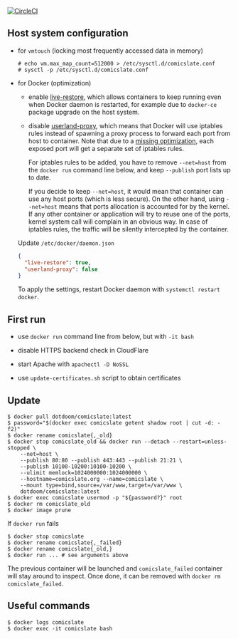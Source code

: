 [![CircleCI](https://circleci.com/gh/dotdoom/comicslate.svg?style=shield)](https://circleci.com/gh/dotdoom/comicslate)


## Host system configuration

* for `vmtouch` (locking most frequently accessed data in memory)

  ```
  # echo vm.max_map_count=512000 > /etc/sysctl.d/comicslate.conf
  # sysctl -p /etc/sysctl.d/comicslate.conf
  ```

* for Docker (optimization)

  * enable [live-restore](
    https://docs.docker.com/config/containers/live-restore/), which allows
    containers to keep running even when Docker daemon is restarted, for example
    due to `docker-ce` package upgrade on the host system.

  * disable [userland-proxy](https://docs.docker.com/v1.7/articles/networking/),
    which means that Docker will use iptables rules instead of spawning a
    proxy process to forward each port from host to container. Note that due to
    a [missing optimization](https://github.com/moby/moby/issues/11185), each
    exposed port will get a separate set of iptables rules.

    For iptables rules to be added, you have to remove `--net=host` from the
    `docker run` command line below, and keep `--publish` port lists up to date.

    If you decide to keep `--net=host`, it would mean that container can use any
    host ports (which is less secure). On the other hand, using `--net=host`
    means that ports allocation is accounted for by the kernel. If any other
    container or application will try to reuse one of the ports, kernel system
    call will complain in an obvious way. In case of iptables rules, the traffic
    will be silently intercepted by the container.

  Update `/etc/docker/daemon.json`

  ```json
  {
    "live-restore": true,
    "userland-proxy": false
  }
  ```

  To apply the settings, restart Docker daemon with `systemctl restart docker`.

## First run

* use `docker run` command line from below, but with `-it bash`

* disable HTTPS backend check in CloudFlare

* start Apache with `apachectl -D NoSSL`

* use `update-certificates.sh` script to obtain certificates

## Update

```shell
$ docker pull dotdoom/comicslate:latest
$ password="$(docker exec comicslate getent shadow root | cut -d: -f2)"
$ docker rename comicslate{,_old}
$ docker stop comicslate_old && docker run --detach --restart=unless-stopped \
	--net=host \
	--publish 80:80 --publish 443:443 --publish 21:21 \
	--publish 10100-10200:10100-10200 \
	--ulimit memlock=1024000000:1024000000 \
	--hostname=comicslate.org --name=comicslate \
	--mount type=bind,source=/var/www,target=/var/www \
	dotdoom/comicslate:latest
$ docker exec comicslate usermod -p "${password?}" root
$ docker rm comicslate_old
$ docker image prune
```

If `docker run` fails

```shell
$ docker stop comicslate
$ docker rename comicslate{,_failed}
$ docker rename comicslate{_old,}
$ docker run ... # see arguments above
```

The previous container will be launched and `comicslate_failed` container will
stay around to inspect. Once done, it can be removed with
`docker rm comicslate_failed`.

## Useful commands

```shell
$ docker logs comicslate
$ docker exec -it comicslate bash
```
